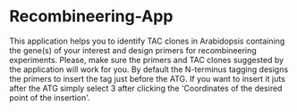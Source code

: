 # Recombineering-App
This application helps you to identify TAC clones in Arabidopsis containing the gene(s) of your interest and design primers for recombineering experiments.
Please, make sure the primers and TAC clones suggested by the application will work for you. By default the N-terminus tagging designs the primers to insert the tag just before the ATG. If you want to insert it juts after the ATG simply select 3 after clicking the 'Coordinates of the desired point of the insertion'. 
